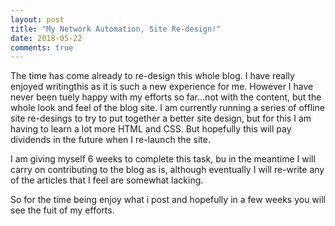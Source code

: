 ```yaml
---
layout: post
title: "My Network Automation, Site Re-design!"
date: 2018-05-22
comments: true
---
```

The time has come already to re-design this whole blog. 
I have really enjoyed writingthis as it is such a new experience for me. 
However I have never been tuely happy with my efforts so far...not with the content, but the whole look and feel of the blog site. 
I am currently running a series of offline site re-desings to try to put together a better site design, but for this I am having to 
learn a lot more HTML and CSS. But hopefully this will pay dividends in the future when I re-launch the site.

I am giving myself 6 weeks to complete this task, bu in the meantime  I will carry on contributing to the blog as is,
although eventually I will re-write any of the articles that I feel are somewhat lacking.

So for the time being enjoy what i post and hopefully in a few weeks you will see the fuit of my efforts.
